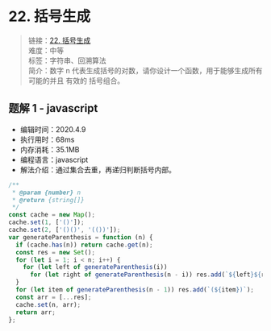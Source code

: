# 22. 括号生成

> 链接：[22. 括号生成](https://leetcode-cn.com/problems/generate-parentheses/)  
> 难度：中等  
> 标签：字符串、回溯算法  
> 简介：数字 n 代表生成括号的对数，请你设计一个函数，用于能够生成所有可能的并且 有效的 括号组合。

## 题解 1 - javascript

- 编辑时间：2020.4.9
- 执行用时：68ms
- 内存消耗：35.1MB
- 编程语言：javascript
- 解法介绍：通过集合去重，再递归判断括号内部。

```javascript
/**
 * @param {number} n
 * @return {string[]}
 */
const cache = new Map();
cache.set(1, ['()']);
cache.set(2, ['()()', '(())']);
var generateParenthesis = function (n) {
  if (cache.has(n)) return cache.get(n);
  const res = new Set();
  for (let i = 1; i < n; i++) {
    for (let left of generateParenthesis(i))
      for (let right of generateParenthesis(n - i)) res.add(`${left}${right}`);
  }
  for (let item of generateParenthesis(n - 1)) res.add(`(${item})`);
  const arr = [...res];
  cache.set(n, arr);
  return arr;
};
```
